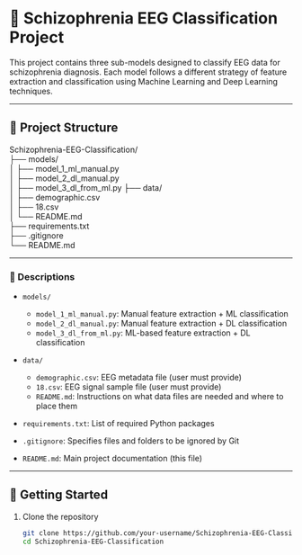 # 🧠 Schizophrenia EEG Classification Project

This project contains three sub-models designed to classify EEG data for schizophrenia diagnosis. Each model follows a different strategy of feature extraction and classification using Machine Learning and Deep Learning techniques.

---

## 📁 Project Structure

Schizophrenia-EEG-Classification/  
├── models/  
│   ├── model_1_ml_manual.py  
│   ├── model_2_dl_manual.py  
│   ├── model_3_dl_from_ml.py
├── data/  
│   ├── demographic.csv  
│   ├── 18.csv  
│   └── README.md  
├── requirements.txt  
├── .gitignore  
└── README.md

---

### 📄 Descriptions

- `models/`  
  - `model_1_ml_manual.py`: Manual feature extraction + ML classification  
  - `model_2_dl_manual.py`: Manual feature extraction + DL classification  
  - `model_3_dl_from_ml.py`: ML-based feature extraction + DL classification  

- `data/`  
  - `demographic.csv`: EEG metadata file (user must provide)  
  - `18.csv`: EEG signal sample file (user must provide)  
  - `README.md`: Instructions on what data files are needed and where to place them  

- `requirements.txt`: List of required Python packages  
- `.gitignore`: Specifies files and folders to be ignored by Git  
- `README.md`: Main project documentation (this file)

---

## 🚀 Getting Started

1. Clone the repository  
   ```bash
   git clone https://github.com/your-username/Schizophrenia-EEG-Classification.git
   cd Schizophrenia-EEG-Classification
